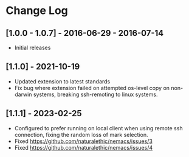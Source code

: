 # Change Log

## [1.0.0 - 1.0.7] - 2016-06-29 - 2016-07-14
- Initial releases

## [1.1.0] - 2021-10-19
- Updated extension to latest standards
- Fix bug where extension failed on attempted os-level copy on non-darwin systems, breaking ssh-remoting to linux systems.

## [1.1.1] - 2023-02-25
- Configured to prefer running on local client when using remote ssh connection, fixing the random loss of mark selection.
- Fixed https://github.com/naturalethic/nemacs/issues/3
- Fixed https://github.com/naturalethic/nemacs/issues/4
